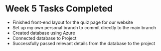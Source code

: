 # Week 5 Tasks Completed
- Finished front-end layout for the quiz page for our website
- Set up my own personal branch to commit directly to the main branch
- Created database using Azure
- Connected database to Project
- Successfully passed relevant details from the database to the project
